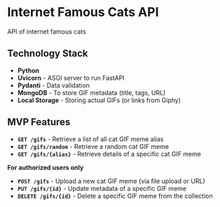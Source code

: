 # Internet Famous Cats API
API of internet famous cats 

## Technology Stack
- **Python**
- **Uvicorn** - ASGI server to run FastAPI
- **Pydanti** - Data validation
- **MongoDB** - To store GIF metadata (title, tags, URL)
- **Local Storage** - Storing actual GIFs (or links from Giphy)

## MVP Features
- **`GET /gifs`** - Retrieve a list of all cat GIF meme alias 
- **`GET /gifs/random`** - Retrieve a random cat GIF meme 
- **`GET /gifs/{alias}`** - Retrieve details of a specific cat GIF meme  

**For authorized users only**
- **`POST /gifs`** - Upload a new cat GIF meme (via file upload or URL)  
- **`PUT /gifs/{id}`** - Update metadata of a specific GIF meme  
- **`DELETE /gifs/{id}`** - Delete a specific GIF meme from the collection
